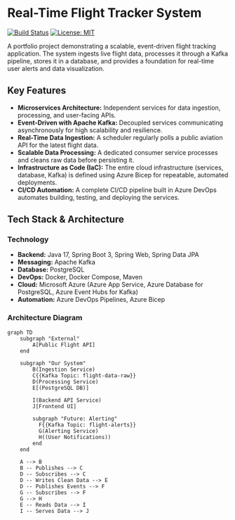 # Real-Time Flight Tracker System

[![Build Status](https://img.shields.io/badge/build-passing-brightgreen)](https://github.com/YOUR_USERNAME/real-time-flight-tracker)
[![License: MIT](https://img.shields.io/badge/License-MIT-yellow.svg)](https://opensource.org/licenses/MIT)

A portfolio project demonstrating a scalable, event-driven flight tracking application. The system ingests live flight data, processes it through a Kafka pipeline, stores it in a database, and provides a foundation for real-time user alerts and data visualization.

## Key Features

-   **Microservices Architecture:** Independent services for data ingestion, processing, and user-facing APIs.
-   **Event-Driven with Apache Kafka:** Decoupled services communicating asynchronously for high scalability and resilience.
-   **Real-Time Data Ingestion:** A scheduler regularly polls a public aviation API for the latest flight data.
-   **Scalable Data Processing:** A dedicated consumer service processes and cleans raw data before persisting it.
-   **Infrastructure as Code (IaC):** The entire cloud infrastructure (services, database, Kafka) is defined using Azure Bicep for repeatable, automated deployments.
-   **CI/CD Automation:** A complete CI/CD pipeline built in Azure DevOps automates building, testing, and deploying the services.

## Tech Stack & Architecture

### Technology
-   **Backend:** Java 17, Spring Boot 3, Spring Web, Spring Data JPA
-   **Messaging:** Apache Kafka
-   **Database:** PostgreSQL
-   **DevOps:** Docker, Docker Compose, Maven
-   **Cloud:** Microsoft Azure (Azure App Service, Azure Database for PostgreSQL, Azure Event Hubs for Kafka)
-   **Automation:** Azure DevOps Pipelines, Azure Bicep

### Architecture Diagram

```mermaid
graph TD
    subgraph "External"
        A[Public Flight API]
    end

    subgraph "Our System"
        B(Ingestion Service)
        C{{Kafka Topic: flight-data-raw}}
        D(Processing Service)
        E[(PostgreSQL DB)]
        
        I(Backend API Service)
        J[Frontend UI]

        subgraph "Future: Alerting"
          F{{Kafka Topic: flight-alerts}}
          G(Alerting Service)
          H((User Notifications))
        end
    end

    A --> B
    B -- Publishes --> C
    D -- Subscribes --> C
    D -- Writes Clean Data --> E
    D -- Publishes Events --> F
    G -- Subscribes --> F
    G --> H
    E -- Reads Data --> I
    I -- Serves Data --> J